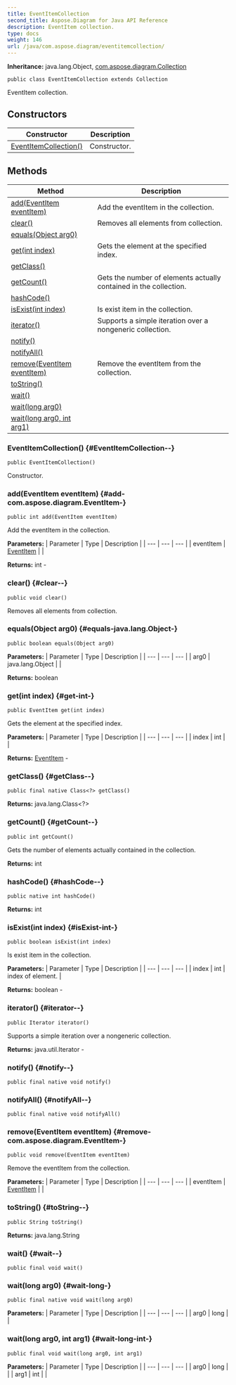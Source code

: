 ```yaml
---
title: EventItemCollection
second_title: Aspose.Diagram for Java API Reference
description: EventItem collection.
type: docs
weight: 146
url: /java/com.aspose.diagram/eventitemcollection/
---
```


**Inheritance:**
java.lang.Object, [com.aspose.diagram.Collection](../../com.aspose.diagram/collection)
```
public class EventItemCollection extends Collection
```

EventItem collection.
## Constructors

| Constructor | Description |
| --- | --- |
| [EventItemCollection()](#EventItemCollection--) | Constructor. |
## Methods

| Method | Description |
| --- | --- |
| [add(EventItem eventItem)](#add-com.aspose.diagram.EventItem-) | Add the eventItem in the collection. |
| [clear()](#clear--) | Removes all elements from collection. |
| [equals(Object arg0)](#equals-java.lang.Object-) |  |
| [get(int index)](#get-int-) | Gets the element at the specified index. |
| [getClass()](#getClass--) |  |
| [getCount()](#getCount--) | Gets the number of elements actually contained in the collection. |
| [hashCode()](#hashCode--) |  |
| [isExist(int index)](#isExist-int-) | Is exist item in the collection. |
| [iterator()](#iterator--) | Supports a simple iteration over a nongeneric collection. |
| [notify()](#notify--) |  |
| [notifyAll()](#notifyAll--) |  |
| [remove(EventItem eventItem)](#remove-com.aspose.diagram.EventItem-) | Remove the eventItem from the collection. |
| [toString()](#toString--) |  |
| [wait()](#wait--) |  |
| [wait(long arg0)](#wait-long-) |  |
| [wait(long arg0, int arg1)](#wait-long-int-) |  |
### EventItemCollection() {#EventItemCollection--}
```
public EventItemCollection()
```


Constructor.

### add(EventItem eventItem) {#add-com.aspose.diagram.EventItem-}
```
public int add(EventItem eventItem)
```


Add the eventItem in the collection.

**Parameters:**
| Parameter | Type | Description |
| --- | --- | --- |
| eventItem | [EventItem](../../com.aspose.diagram/eventitem) |  |

**Returns:**
int - 
### clear() {#clear--}
```
public void clear()
```


Removes all elements from collection.

### equals(Object arg0) {#equals-java.lang.Object-}
```
public boolean equals(Object arg0)
```




**Parameters:**
| Parameter | Type | Description |
| --- | --- | --- |
| arg0 | java.lang.Object |  |

**Returns:**
boolean
### get(int index) {#get-int-}
```
public EventItem get(int index)
```


Gets the element at the specified index.

**Parameters:**
| Parameter | Type | Description |
| --- | --- | --- |
| index | int |  |

**Returns:**
[EventItem](../../com.aspose.diagram/eventitem) - 
### getClass() {#getClass--}
```
public final native Class<?> getClass()
```




**Returns:**
java.lang.Class<?>
### getCount() {#getCount--}
```
public int getCount()
```


Gets the number of elements actually contained in the collection.

**Returns:**
int
### hashCode() {#hashCode--}
```
public native int hashCode()
```




**Returns:**
int
### isExist(int index) {#isExist-int-}
```
public boolean isExist(int index)
```


Is exist item in the collection.

**Parameters:**
| Parameter | Type | Description |
| --- | --- | --- |
| index | int | index of element. |

**Returns:**
boolean - 
### iterator() {#iterator--}
```
public Iterator iterator()
```


Supports a simple iteration over a nongeneric collection.

**Returns:**
java.util.Iterator - 
### notify() {#notify--}
```
public final native void notify()
```




### notifyAll() {#notifyAll--}
```
public final native void notifyAll()
```




### remove(EventItem eventItem) {#remove-com.aspose.diagram.EventItem-}
```
public void remove(EventItem eventItem)
```


Remove the eventItem from the collection.

**Parameters:**
| Parameter | Type | Description |
| --- | --- | --- |
| eventItem | [EventItem](../../com.aspose.diagram/eventitem) |  |

### toString() {#toString--}
```
public String toString()
```




**Returns:**
java.lang.String
### wait() {#wait--}
```
public final void wait()
```




### wait(long arg0) {#wait-long-}
```
public final native void wait(long arg0)
```




**Parameters:**
| Parameter | Type | Description |
| --- | --- | --- |
| arg0 | long |  |

### wait(long arg0, int arg1) {#wait-long-int-}
```
public final void wait(long arg0, int arg1)
```




**Parameters:**
| Parameter | Type | Description |
| --- | --- | --- |
| arg0 | long |  |
| arg1 | int |  |

